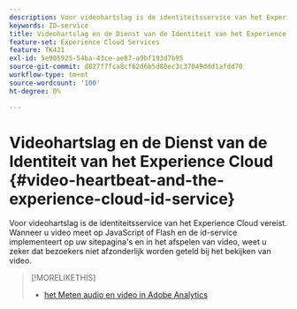 ```yaml
---
description: Voor videohartslag is de identiteitsservice van het Experience Cloud vereist. Wanneer u video meet op JavaScript of Flash en de id-service implementeert op uw sitepagina's en in het afspelen van video, weet u zeker dat bezoekers niet afzonderlijk worden geteld bij het bekijken van video.
keywords: ID-service
title: Videohartslag en de Dienst van de Identiteit van het Experience Cloud
feature-set: Experience Cloud Services
feature: TK421
exl-id: 5e905925-54ba-43ce-ae87-a9bf193d7b95
source-git-commit: d027f7fca8cf62d6b5d80ec3c37049ddd1afdd70
workflow-type: tm+mt
source-wordcount: '100'
ht-degree: 0%

---
```


# Videohartslag en de Dienst van de Identiteit van het Experience Cloud {#video-heartbeat-and-the-experience-cloud-id-service}

Voor videohartslag is de identiteitsservice van het Experience Cloud vereist. Wanneer u video meet op JavaScript of Flash en de id-service implementeert op uw sitepagina&#39;s en in het afspelen van video, weet u zeker dat bezoekers niet afzonderlijk worden geteld bij het bekijken van video.

>[!MORELIKETHIS]
>
>* [ het Meten audio en video in Adobe Analytics ](https://experienceleague.adobe.com/docs/media-analytics/using/media-overview.html?lang=nl-NL)
